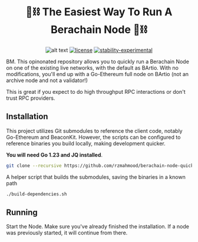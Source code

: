 <div align="center">

# 🐻⛓️ The Easiest Way To Run A Berachain Node 🐻⛓️



![alt text](./assets//hero.png)
[![license](https://img.shields.io/badge/license-MIT-blue.svg)](./LICENSE)
[![stability-experimental](https://img.shields.io/badge/stability-experimental-orange.svg)](https://github.com/mkenney/software-guides/blob/master/STABILITY-BADGES.md#experimental)
</div>

BM. This opinonated repository allows you to quickly run a Berachain Node on one of the existing live networks, with the default as BArtio. With no modifications, you'll end up with a Go-Ethereum full node on BArtio (not an archive node and not a validator!)

This is great if you expect to do high throughput RPC interactions or don't trust RPC providers.

## Installation
This project utilizes Git submodules to reference the client code, notably Go-Ethereum and BeaconKit.
However, the scripts can be configured to reference binaries you build locally, making development quicker.

 **You will need Go 1.23 and JQ installed**.

 ```bash
git clone --recursive https://github.com/rzmahmood/berachain-node-quickstart.git
```

A helper script that builds the submodules, saving the binaries in a known path

```bash
./build-dependencies.sh
```

## Running
Start the Node. Make sure you've already finished the installation. If a node was previously started, it will continue from there.


